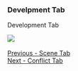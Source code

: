 ### Develpment Tab ###
Development Tab

![](Scene-Development-Tab.png)
 <br/>
 <br/>
[Previous - Scene Tab](Scene_Tab.md) <br/>
[Next - Conflict Tab](Conflict_Tab.md) <br/>
